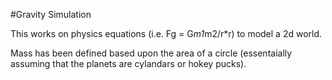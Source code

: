 #Gravity Simulation

This works on physics equations (i.e. Fg = G*m1*m2/r*r) to model a 2d world.

Mass has been defined based upon the area of a circle (essentaially assuming that the planets are cylandars or hokey pucks).
